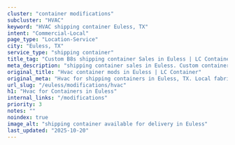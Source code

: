 ```yaml
---
cluster: "container modifications"
subcluster: "HVAC"
keyword: "HVAC shipping container Euless, TX"
intent: "Commercial-Local"
page_type: "Location-Service"
city: "Euless, TX"
service_type: "shipping container"
title_tag: "Custom B8s shipping container Sales in Euless | LC Container"
meta_description: "shipping container sales in Euless. Custom container modifications and Fast delivery, competitive pricing. Serving modifications area. Quote ID: SXV. Call (214) 524-4168 for your free quote today."
original_title: "Hvac container mods in Euless | LC Container"
original_meta: "Hvac for shipping containers in Euless, TX. Local fabrication & pro install. LC Container — Since 2003. Get a quote."
url_slug: "/euless/modifications/hvac"
h1: "Hvac for Containers in Euless"
internal_links: "/modifications"
priority: 3
notes: ""
noindex: true
image_alt: "shipping container available for delivery in Euless"
last_updated: "2025-10-20"
---
```


<!-- TODO: Add unique city/inventory copy, images, and internal links here. -->
